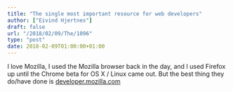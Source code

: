```yaml
---
title: "The single most important resource for web developers"
author: ["Eivind Hjertnes"]
draft: false
url: "/2018/02/09/The/1096"
type: "post"
date: 2018-02-09T01:00:00+01:00
---
```


I love Mozilla, I used the Mozilla browser back in the day, and I used
Firefox up until the Chrome beta for OS X / Linux came out. But the best
thing they do/have done is
[developer.mozilla.com](https://developer.mozilla.com)
